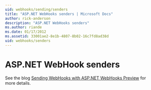 ```yaml
---
uid: webhooks/sending/senders
title: "ASP.NET WebHooks senders | Microsoft Docs"
author: rick-anderson
description: "ASP.NET WebHooks senders"
ms.author: riande
ms.date: 01/17/2012
ms.assetid: 33001ae2-8e1b-4807-8b02-16c7fd8ad38d
uid: webhooks/senders
---
```

# ASP.NET WebHook senders

See the blog [Sending WebHooks with ASP.NET WebHooks Preview](https://devblogs.microsoft.com/aspnet/sending-webhooks-with-asp-net-webhooks-preview/) for more details.

